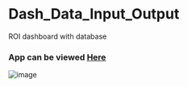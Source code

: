 # Dash_Data_Input_Output
ROI dashboard with database


### App can be viewed [Here](https://roi-dashboard-app.herokuapp.com/)


![image](https://user-images.githubusercontent.com/67377766/171986172-d6495101-ead9-4f46-9533-3957512533a7.png)

